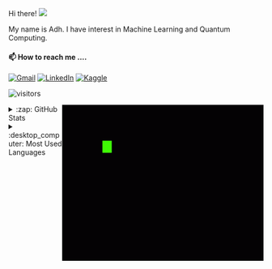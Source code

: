 Hi there! <img src="https://raw.githubusercontent.com/MartinHeinz/MartinHeinz/master/wave.gif" width="30px">

My name is Adh. I have interest in Machine Learning and Quantum Computing.

#### 📫 How to reach me ....

[![Gmail](https://img.shields.io/badge/--linkedin?label=Gmail&logo=gmail&style=social)](mailto:adh.isl.almrjl@gmail.com)
[![LinkedIn](https://img.shields.io/badge/--linkedin?label=LinkedIn&logo=LinkedIn&style=social)](https://www.linkedin.com/in/islamuddin-alimurrijal-1a671520a/)
[![Kaggle](https://img.shields.io/badge/--linkedin?label=Kaggle&logo=Kaggle&style=social)](https://www.kaggle.com/ialimurrijal)

![visitors](https://visitor-badge.glitch.me/badge?page_id=${adh182}.${adh182/adh182})   

<img align="right" alt="GIF" src="https://github.com/adh182/adh182/blob/master/coding.gif?raw=true" width="398" height="308" />

<p float="left">
  <details>
  <summary>:zap: GitHub Stats</summary>
  <img align="center" src="https://github-readme-stats.vercel.app/api?username=adh182&show_icons=true&theme=radical" height=150em />
<!--   <img align="center" src="https://github-readme-stats.vercel.app/api?username=adh182&theme=gruvbox&show_icons=true" height=150em /> -->
  </details>
  
  <details>
  <summary>:desktop_computer: Most Used Languages</summary>
  <img align="center" src="https://github-readme-stats.vercel.app/api/top-langs/?username=adh182&hide=jupyter notebook,ruby&layout=compact" height=170em />
<!--   <img align="center" src="https://github-readme-stats.vercel.app/api/top-langs/?username=adh182&hide=jupyter notebook,ruby&layout=compact&theme=gruvbox" height=170em /> -->
  </details>
</p>

<!---
adh182/adh182 is a ✨ special ✨ repository because its `README.md` (this file) appears on your GitHub profile.
You can click the Preview link to take a look at your changes.
--->
